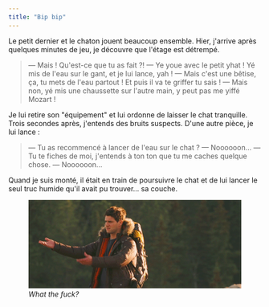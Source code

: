 ```yaml
---
title: "Bip bip"
---
```


Le petit dernier et le chaton jouent beaucoup ensemble. Hier, j'arrive après quelques minutes de jeu, je découvre que l'étage est détrempé.

<!-- more -->

> — Mais ! Qu'est-ce que tu as fait ?!
> — Ye youe avec le petit yhat ! Yé mis de l'eau sur le gant, et je lui lance, yah !
> — Mais c'est une bêtise, ça, tu mets de l'eau partout ! Et puis il va te griffer tu sais !
> — Mais non, yé mis une chaussette sur l'autre main, y peut pas me yiffé Mozart !

Je lui retire son "équipement" et lui ordonne de laisser le chat tranquille. Trois secondes après, j'entends des bruits suspects. D'une autre pièce, je lui lance :

> — Tu as recommencé à lancer de l'eau sur le chat ?
> — Noooooon…
> — Tu te fiches de moi, j'entends à ton ton que tu me caches quelque chose.
> — Noooooon…

Quand je suis monté, il était en train de poursuivre le chat et de lui lancer le seul truc humide qu'il avait pu trouver… sa couche.

<figure>
  <img src="1.gif" alt="Un marcheur en forêt, pris au désarroi, écarte les bras et peste (image animée issue du film Benjamin Gates et le Livre des secrets)" />
  <figcaption><i lang="en">What the fuck?</i></figcaption>
</figure>

